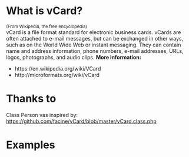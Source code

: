 # What is vCard?
<small>(From Wikipedia, the free encyclopedia)</small>
<br />
vCard is a file format standard for electronic business cards. vCards are often attached to e-mail messages, but can be exchanged in other ways, such as on the World Wide Web or instant messaging. They can contain name and address information, phone numbers, e-mail addresses, URLs, logos, photographs, and audio clips.
<strong>More information:</strong> 
<ul>
<li>https://en.wikipedia.org/wiki/VCard</li>
<li>http://microformats.org/wiki/vCard</li>
</ul>

# Thanks to
Class Person vas inspired by: https://github.com/facine/vCard/blob/master/vCard.class.php

# Examples

